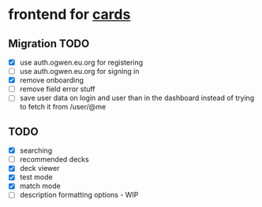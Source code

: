 # frontend for [cards](https://cards-web.pages.dev)

## Migration TODO
 - [x] use auth.ogwen.eu.org for registering
 - [ ] use auth.ogwen.eu.org for signing in
 - [x] remove onboarding
 - [ ] remove field error stuff
 - [ ] save user data on login and user than in the dashboard instead of trying to fetch it from /user/@me
## TODO
 - [x] searching
 - [ ] recommended decks
 - [x] deck viewer
 - [x] test mode
 - [x] match mode
 - [ ] description formatting options - WIP